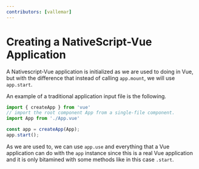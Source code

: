 ```yaml
---
contributors: [vallemar]
---
```


# Creating a NativeScript-Vue Application

A Nativescript-Vue application is initialized as we are used to doing in Vue, but with the difference that instead of calling `app.mount`, we will use `app.start`.

An example of a traditional application input file is the following.

```ts
import { createApp } from 'vue'
// import the root component App from a single-file component.
import App from './App.vue'

const app = createApp(App);
app.start();
```

As we are used to, we can use `app.use` and everything that a Vue application can do with the `app` instance since this is a real Vue application and it is only bitamined with some methods like in this case `.start`.